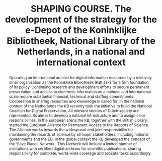 ---
abstract: 'Operating an international archive for digital information resources by
  a relatively small organization as the Koninklijke Bibliotheek (KB) asks for a firm
  foundation of its policy. Continuing research and development efforts to secure
  permanent preservation and access to electronic information on a national and international
  scale require substantial financial, technical and staffing commitments. Cooperation
  in sharing resources and knowledge is called for.

  In the national context of the Netherlands the KB recently took the initiative to
  build the National Coalition for Digital Preservation. All relevant sectors of Dutch
  society are represented. Its aim is to develop a national infrastructure and to
  assign clear responsibilities. In the European arena the KB, together with the British
  Library, started the European Alliance for Permanent Access to the Records of Science.
  The Alliance works towards the widespread and joint responsibility for maintaining
  the records of science by all major stakeholders, including national governments
  and the EU.

  In the global context the KB developed the concept of the ''Save Places Network''.
  This Network will include a limited number of institutions with certified digital
  archives for scientific publications, sharing responsibility for complete, world-wide
  coverage and allocate tasks accordingly.'
creators:
- van Eijck van Heslinga, Elisabeth
date: null
document_url: https://services.phaidra.univie.ac.at/api/object/o:294464/download
grand_parent: iPRES
institutions: []
keywords:
- beijing
landing_page_url: https://phaidra.univie.ac.at/o:294464
language: eng
layout: publication
license: CC BY-SA 3.0 AT
notes_url: null
parent: iPRES 2007
publication_type: paper
size: 58208
slides_url: null
source_name: iPRES
title: SHAPING COURSE. The development of the strategy for the e-Depot of the Koninklijke
  Bibliotheek, National Library of the Netherlands, in a national and international
  context
year: 2007
---